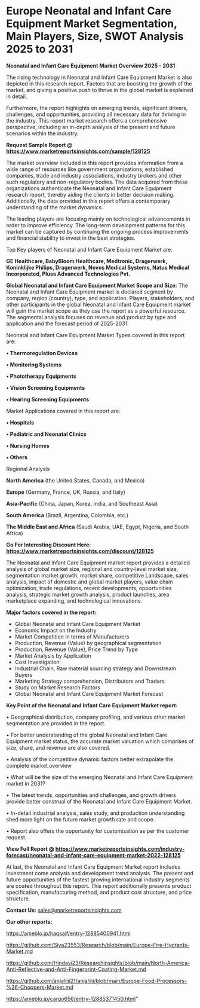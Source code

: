 # Europe Neonatal and Infant Care Equipment Market Segmentation, Main Players, Size, SWOT Analysis 2025 to 2031

<Strong> Neonatal and Infant Care Equipment Market Overview 2025 - 2031</strong>

The rising technology in Neonatal and Infant Care Equipment Market is also depicted in this research report. Factors that are boosting the growth of the market, and giving a positive push to thrive in the global market is explained in detail.

Furthermore, the report highlights on emerging trends, significant drivers, challenges, and opportunities, providing all necessary data for thriving in the industry. This report market research offers a comprehensive perspective, including an in-depth analysis of the present and future scenarios within the industry.

<strong>Request Sample Report @ <a href=https://www.marketreportsinsights.com/sample/128125>https://www.marketreportsinsights.com/sample/128125</a></strong>

The market overview included in this report provides information from a wide range of resources like government organizations, established companies, trade and industry associations, industry brokers and other such regulatory and non-regulatory bodies. The data acquired from these organizations authenticate the Neonatal and Infant Care Equipment research report, thereby aiding the clients in better decision making. Additionally, the data provided in this report offers a contemporary understanding of the market dynamics.

The leading players are focusing mainly on technological advancements in order to improve efficiency. The long-term development patterns for this market can be captured by continuing the ongoing process improvements and financial stability to invest in the best strategies.

Top Key players of Neonatal and Infant Care Equipment Market are:

<strong>GE Healthcare, BabyBloom Healthcare, Medtronic, Dragerwerk, Koninklijke Philips, Dragerwerk, Novos Medical Systems, Natus Medical Incorporated, Pluss Advanced Technologies Pvt.</strong>

<strong><b>Global Neonatal and Infant Care Equipment Market Scope and Size:</b></strong>
The Neonatal and Infant Care Equipment market is declared segment by company, region (country), type, and application. Players, stakeholders, and other participants in the global Neonatal and Infant Care Equipment market will gain the market scope as they use the report as a powerful resource. The segmental analysis focuses on revenue and product by type and application and the forecast period of 2025-2031.

Neonatal and Infant Care Equipment Market Types covered in this report are:

<strong>• Thermoregulation Devices

• Monitoring Systems

• Phototherapy Equipments

• Vision Screening Equipments

• Hearing Screening Equipments</strong>

Market Applications covered in this report are:

<strong>• Hospitals

• Pediatric and Neonatal Clinics

• Nursing Homes

• Others</strong> 

Regional Analysis

<strong>North America</strong> (the United States, Canada, and Mexico)

<strong>Europe</strong> (Germany, France, UK, Russia, and Italy)

<strong>Asia-Pacific</strong> (China, Japan, Korea, India, and Southeast Asia)

<strong>South America</strong> (Brazil, Argentina, Colombia, etc.)

<strong>The Middle East and Africa</strong> (Saudi Arabia, UAE, Egypt, Nigeria, and South Africa)

<strong>Go For Interesting Discount Here: <a href=https://www.marketreportsinsights.com/discount/128125>https://www.marketreportsinsights.com/discount/128125</a></strong>

The Neonatal and Infant Care Equipment market report provides a detailed analysis of global market size, regional and country-level market size, segmentation market growth, market share, competitive Landscape, sales analysis, impact of domestic and global market players, value chain optimization, trade regulations, recent developments, opportunities analysis, strategic market growth analysis, product launches, area marketplace expanding, and technological innovations.

<strong><b>Major factors covered in the report:</b></strong>
<ul>
  <li>Global Neonatal and Infant Care Equipment Market </li>
  <li>Economic Impact on the Industry</li>
  <li>Market Competition in terms of Manufacturers</li>
  <li>Production, Revenue (Value) by geographical segmentation</li>
  <li>Production, Revenue (Value), Price Trend by Type</li>
  <li>Market Analysis by Application</li>
  <li>Cost Investigation</li>
  <li>Industrial Chain, Raw material sourcing strategy and Downstream Buyers</li>
  <li>Marketing Strategy comprehension, Distributors and Traders</li>
  <li>Study on Market Research Factors</li>
  <li>Global Neonatal and Infant Care Equipment Market Forecast</li>
</ul>

<strong><b>Key Point of the Neonatal and Infant Care Equipment Market report:</b></strong>

• Geographical distribution, company profiling, and various other market segmentation are provided in the report.

• For better understanding of the global Neonatal and Infant Care Equipment market status, the accurate market valuation which comprises of size, share, and revenue are also covered.

• Analysis of the competitive dynamic factors better extrapolate the complete market overview

• What will be the size of the emerging Neonatal and Infant Care Equipment market in 2031?

• The latest trends, opportunities and challenges, and growth drivers provide better construal of the Neonatal and Infant Care Equipment Market.

• In-detail industrial analysis, sales study, and production understanding shed more light on the future market growth rate and scope.

• Report also offers the opportunity for customization as per the customer request.

<strong><b>View Full Report @ <a href=https://www.marketreportsinsights.com/industry-forecast/neonatal-and-infant-care-equipment-market-2022-128125>https://www.marketreportsinsights.com/industry-forecast/neonatal-and-infant-care-equipment-market-2022-128125</a></b></strong>


At last, the Neonatal and Infant Care Equipment Market report includes investment come analysis and development trend analysis. The present and future opportunities of the fastest growing international industry segments are coated throughout this report. This report additionally presents product specification, manufacturing method, and product cost structure, and price structure.

<strong>Contact Us:</strong>
sales@marketreportsinsights.com

<strong>Our other reports:</strong>

<a href=https://ameblo.jp/haqsaif/entry-12885400941.html>https://ameblo.jp/haqsaif/entry-12885400941.html</a>

<a href=https://github.com/Siya23553/Research/blob/main/Europe-Fire-Hydrants-Market.md>https://github.com/Siya23553/Research/blob/main/Europe-Fire-Hydrants-Market.md</a>

<a href=https://github.com/Hindavi23/Researchinsights/blob/main/North-America-Anti-Reflective-and-Anti-Fingerprint-Coating-Market.md>https://github.com/Hindavi23/Researchinsights/blob/main/North-America-Anti-Reflective-and-Anti-Fingerprint-Coating-Market.md</a>

<a href=https://github.com/anjaliiii21/anjaliiii/blob/main/Europe-Food-Processors-%26-Choppers-Market.md>https://github.com/anjaliiii21/anjaliiii/blob/main/Europe-Food-Processors-%26-Choppers-Market.md</a>

<a href=https://ameblo.jp/cargo656/entry-12885371450.html>https://ameblo.jp/cargo656/entry-12885371450.html</a>"
